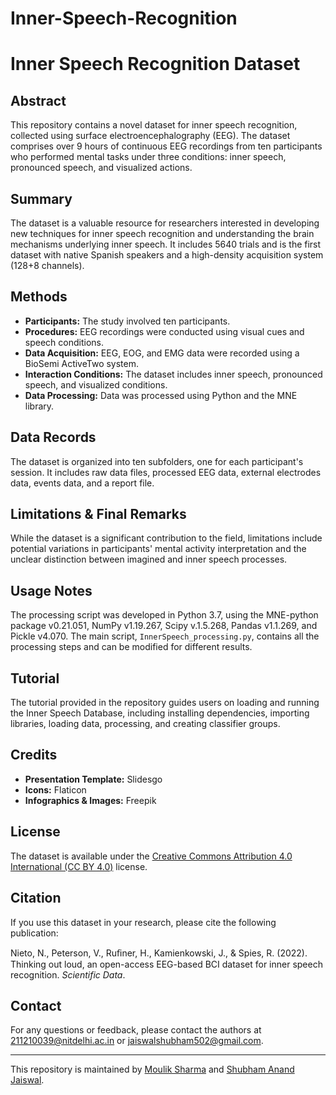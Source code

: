 # Inner-Speech-Recognition
# Inner Speech Recognition Dataset

## Abstract

This repository contains a novel dataset for inner speech recognition, collected using surface electroencephalography (EEG). The dataset comprises over 9 hours of continuous EEG recordings from ten participants who performed mental tasks under three conditions: inner speech, pronounced speech, and visualized actions.

## Summary

The dataset is a valuable resource for researchers interested in developing new techniques for inner speech recognition and understanding the brain mechanisms underlying inner speech. It includes 5640 trials and is the first dataset with native Spanish speakers and a high-density acquisition system (128+8 channels).

## Methods

- **Participants:** The study involved ten participants.
- **Procedures:** EEG recordings were conducted using visual cues and speech conditions.
- **Data Acquisition:** EEG, EOG, and EMG data were recorded using a BioSemi ActiveTwo system.
- **Interaction Conditions:** The dataset includes inner speech, pronounced speech, and visualized conditions.
- **Data Processing:** Data was processed using Python and the MNE library.

## Data Records

The dataset is organized into ten subfolders, one for each participant's session. It includes raw data files, processed EEG data, external electrodes data, events data, and a report file.

## Limitations & Final Remarks

While the dataset is a significant contribution to the field, limitations include potential variations in participants' mental activity interpretation and the unclear distinction between imagined and inner speech processes.

## Usage Notes

The processing script was developed in Python 3.7, using the MNE-python package v0.21.051, NumPy v1.19.267, Scipy v.1.5.268, Pandas v1.1.269, and Pickle v4.070. The main script, `InnerSpeech_processing.py`, contains all the processing steps and can be modified for different results.

## Tutorial

The tutorial provided in the repository guides users on loading and running the Inner Speech Database, including installing dependencies, importing libraries, loading data, processing, and creating classifier groups.

## Credits

- **Presentation Template:** Slidesgo
- **Icons:** Flaticon
- **Infographics & Images:** Freepik

## License

The dataset is available under the [Creative Commons Attribution 4.0 International (CC BY 4.0)](https://creativecommons.org/licenses/by/4.0/) license.

## Citation

If you use this dataset in your research, please cite the following publication:

Nieto, N., Peterson, V., Ruﬁner, H., Kamienkowski, J., & Spies, R. (2022). Thinking out loud, an open-access EEG-based BCI dataset for inner speech recognition. *Scientific Data*.

## Contact

For any questions or feedback, please contact the authors at [211210039@nitdelhi.ac.in](mailto:211210039@nitdelhi.ac.in) or [jaiswalshubham502@gmail.com](mailto:jaiswalshubham502@gmail.com).


---

This repository is maintained by [Moulik Sharma](https://github.com/moulik10sharma) and [Shubham Anand Jaiswal](https://github.com/Shubham-Jaiswal-31).

